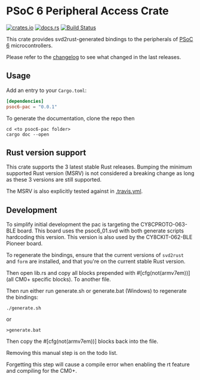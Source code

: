 # PSoC 6 Peripheral Access Crate

[![crates.io](https://img.shields.io/crates/v/psoc6-pac.svg)](https://crates.io/crates/psoc6-pac)
[![docs.rs](https://docs.rs/psoc6-pac/badge.svg)](https://docs.rs/psoc6-pac/)
[![Build Status](https://travis-ci.org/psoc-rs/psoc6-pac.svg?branch=master)](https://travis-ci.org/psoc-rs/psoc6-pac)

This crate provides svd2rust-generated bindings to the peripherals of [PSoC 6]
microcontrollers.

Please refer to the [changelog](CHANGELOG.md) to see what changed in the last
releases.

[PSoC 6]: https://www.cypress.com/products/32-bit-arm-cortex-m4-psoc-6

## Usage

Add an entry to your `Cargo.toml`:

```toml
[dependencies]
psoc6-pac = "0.0.1"
```

To generate the documentation, clone the repo then
```
cd <to psoc6-pac folder>
cargo doc --open
```

## Rust version support

This crate supports the 3 latest stable Rust releases. Bumping the minimum
supported Rust version (MSRV) is not considered a breaking change as long as
these 3 versions are still supported.

The MSRV is also explicitly tested against in [.travis.yml](.travis.yml).

## Development
To simplify initial development the pac is targeting the CY8CPROTO-063-BLE board. This board uses the psoc6_01.svd with both generate scripts hardcoding this version. This version is also used by the CY8CKIT-062-BLE Pioneer board.

To regenerate the bindings, ensure that the current versions of `svd2rust`
and `form` are installed, and that you're on the current stable Rust version.

Then open lib.rs and copy all blocks prepended with #[cfg(not(armv7em))] (all CM0+ specific blocks). To another file.

Then run either run generate.sh or generate.bat (Windows) to regenerate the bindings:

```
./generate.sh
```
or
```
>generate.bat
```

Then copy the #[cfg(not(armv7em))] blocks back into the file.

Removing this manual step is on the todo list.

Forgetting this step will cause a compile error when enabling the rt feature and compiling for the CM0+.
